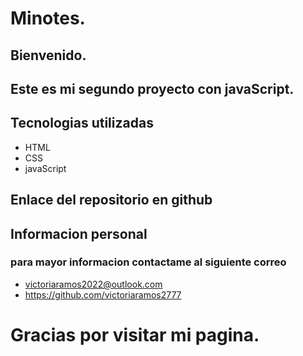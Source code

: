 # Minotes.
## Bienvenido.

##  Este es mi segundo  proyecto con javaScript.

##  Tecnologias utilizadas 
- HTML
- CSS
- javaScript

## Enlace del repositorio en github 

## Informacion personal

### para mayor informacion contactame al siguiente correo
- victoriaramos2022@outlook.com
- https://github.com/victoriaramos2777

# Gracias por visitar mi pagina.
